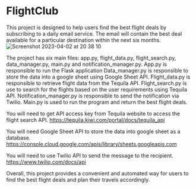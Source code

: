 # FlightClub

This project is designed to help users find the best flight deals by subscribing to a daily email service. The email will contain the best deal available for a particular destination within the next six months.
![Screenshot 2023-04-02 at 20 38 10](https://user-images.githubusercontent.com/69461406/229348683-d3c0fdf7-7a91-4640-86c4-285889819515.png)


The project has six main files: app.py, flight_data.py, flight_search.py, data_manager.py, main.py and notification_manager.py.
App.py is responsible to run the Flask application
Data_manager.py is responsible to store the data into a google sheet using Google Sheet API.
Flight_data.py is responsible to retrieve flight data from the Tequila API.
Flight_search.py is use to search for the flights based on the user requirements using Tequila API.
Notification_manager.py is responsible to send the notification via Twilio.
Main.py is used to run the program and return the best flight deals.

You will need to get API access key from Tequila website to access the flight search API.
https://tequila.kiwi.com/portal/docs/tequila_api

You will need Google Sheet API to store the data into google sheet as a database.
https://console.cloud.google.com/apis/library/sheets.googleapis.com

You will need to use Twilio API to send the message to the recipient.
https://www.twilio.com/docs/api

Overall, this project provides a convenient and automated way for users to find the best flight deals and plan their travels accordingly.
